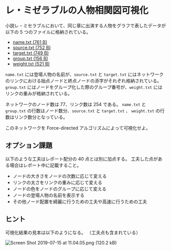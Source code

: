 # レ・ミゼラブルの人物相関図可視化

小説レ・ミセラブルにおいて、同じ章に出演する人物をグラフで表したデータが以下の 5 つのファイルに格納されている。

- [name.txt (761 B)](https://esa-storage-tokyo.s3-ap-northeast-1.amazonaws.com/uploads/production/attachments/8704/2019/07/15/28750/88e5a2be-c45f-4554-8eef-8bbf741b004d.txt)
- [source.txt (752 B)](https://esa-storage-tokyo.s3-ap-northeast-1.amazonaws.com/uploads/production/attachments/8704/2019/07/15/28750/8b2c8f41-3aa1-4f12-b9dd-9f8a7f548f5e.txt)
- [target.txt (749 B)](https://esa-storage-tokyo.s3-ap-northeast-1.amazonaws.com/uploads/production/attachments/8704/2019/07/15/28750/7f3bf988-9ae4-4786-8fef-955de9e0b374.txt)
- [group.txt (156 B)](https://esa-storage-tokyo.s3-ap-northeast-1.amazonaws.com/uploads/production/attachments/8704/2019/07/15/28750/da9a788d-7af3-4cb9-ad89-f35fd48c9112.txt)
- [weight.txt (521 B)](https://esa-storage-tokyo.s3-ap-northeast-1.amazonaws.com/uploads/production/attachments/8704/2019/07/15/28750/966bbdc0-badd-455c-a217-bded1404a286.txt)

`name.txt` には登場人物の名前が、`source.txt` と `target.txt` にはネットワークのリンクにおける始点ノードと終点ノードの添字がそれぞれ格納されている。
`group.txt` にはノードをグループ化した際のグループ番号が、`weight.txt` にはリンクの重みが格納されている。

ネットワークのノード数は 77、リンク数は 254 である。
`name.txt` と `group.txt` の行数はノード数分、`source.txt` と `target.txt` 、 `weight.txt` の行数はリンク数分となっている。

このネットワークを Force-directed アルゴリズムによって可視化せよ。

## オプション課題

以下のような工夫はレポート配分の 40 点とは別に加点する。
工夫した点がある場合はレポート中に記載すること。

- ノードの大きさをノードの次数に応じて変える
- リンクの太さをリンクの重みに応じて変える
- ノードの色をノードのグループに応じて変える
- ノードの登場人物の名前を表示する
- その他ノード配置を綺麗に行うための工夫や高速に行うための工夫

## ヒント

可視化結果の見本は以下のようになる。
（工夫点も含まれている）

![Screen Shot 2019-07-15 at 11.04.05.png (120.2 kB)](https://img.esa.io/uploads/production/attachments/8704/2019/07/15/28750/e4166686-6326-4e6d-b59f-175aa0d29d52.png)
